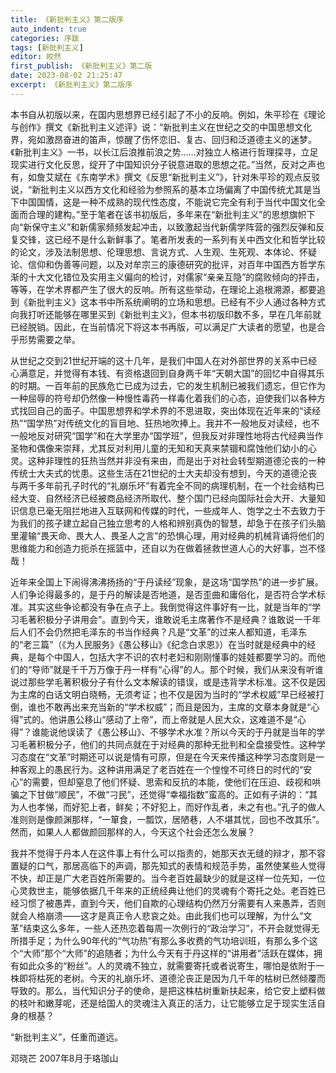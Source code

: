 ```yaml
---
title: 《新批判主义》第二版序
auto_indent: true
categories: 序跋
tags: [新批判主义]
editor: 皎然
first_publish: 《新批判主义》第二版
date: 2023-08-02 21:25:47
excerpt: 《新批判主义》第二版序
---
```

本书自从初版以来，在国内思想界已经引起了不小的反响。例如，朱平珍在《理论与创作》撰文《新批判主义述评》说：“新批判主义在世纪之交的中国思想文化界，宛如激昂奋进的笛声，惊醒了伤怀恋旧、复古、回归和泛道德主义的迷梦。《新批判主义》一书，以长江后浪推前浪之势……对独立人格进行哲理探寻，立足现实进行文化反思，绽开了中国知识分子锐意进取的思想之花。”当然，反对之声也有，如詹艾斌在《东南学术》撰文《反思“新批判主义”》，针对朱平珍的观点反驳说，“新批判主义以西方文化和经验为参照系的基本立场偏离了中国传统尤其是当下中国国情，这是一种不成熟的现代性态度，不能说它完全有利于当代中国文化全面而合理的建构。”至于笔者在该书初版后，多年来在“新批判主义”的思想旗帜下向“新保守主义”和新儒家频频发起冲击，以致激起当代新儒学阵营的强烈反弹和反复交锋，这已经不是什么新鲜事了。笔者所发表的一系列有关中西文化和哲学比较的论文，涉及法制思想、伦理思想、言说方式、人生观、生死观、本体论、怀疑论、信仰和伪善等问题，以及对牟宗三的康德研究的批评，对百年中国西方哲学东渐的十大文化错位及实用主义偏向的检讨，对儒家“亲亲互隐”的腐败倾向的抨击，等等，在学术界都产生了很大的反响。所有这些举动，在理论上追根溯源，都要追到《新批判主义》这本书中所系统阐明的立场和思想。已经有不少人通过各种方式向我打听还能够在哪里买到《新批判主义》，但本书初版印数不多，早在几年前就已经脱销。因此，在当前情况下将这本书再版，可以满足广大读者的愿望，也是合乎形势需要之举。

从世纪之交到21世纪开端的这十几年，是我们中国人在对外部世界的关系中已经心满意足，并觉得有本钱、有资格退回到自身两千年“天朝大国”的回忆中自得其乐的时期。一百年前的民族危亡已成为过去，它的发生机制已被我们遗忘，但它作为一种屈辱的符号却仍然像一种慢性毒药一样毒化着我们的心态，迫使我们以各种方式找回自己的面子。中国思想界和学术界的不思进取，突出体现在近年来的“读经热”“国学热”对传统文化的盲目地、狂热地吹捧上。我并不一般地反对读经，也不一般地反对研究“国学”和在大学里办“国学班”，但我反对非理性地将古代经典当作圣物和偶像来崇拜，尤其反对利用儿童的无知和天真来禁锢和腐蚀他们幼小的心灵。这种非理性的狂热当然并非没有来由，而是出于对社会转型期道德沦丧的一种传统士大夫式的忧患。这些生活在21世纪的士大夫却没有想到，今天的道德沦丧与两千多年前孔子时代的“礼崩乐坏”有着完全不同的病理机制，在一个社会结构已经大变、自然经济已经被商品经济所取代、整个国门已经向国际社会大开、大量知识信息已毫无阻拦地进入互联网和传媒的时代，一些成年人、饱学之士不去致力于为我们的孩子建立起自己独立思考的人格和辨别真伪的智慧，却急于在孩子们头脑里灌输“畏天命、畏大人、畏圣人之言”的恐惧心理，用对经典的机械背诵将他们的思维能力和创造力扼杀在摇篮中，还自以为在做着拯救世道人心的大好事，岂不怪哉！

近年来全国上下闹得沸沸扬扬的“于丹读经”现象，是这场“国学热”的进一步扩展。人们争论得最多的，是于丹的解读是否地道，是否歪曲和庸俗化，是否符合学术标准。其实这些争论都没有争在点子上。我倒觉得这件事好有一比，就是当年的“学习毛著积极分子讲用会”。直到今天，谁敢说毛主席著作不是经典？谁敢说一千年后人们不会仍然把毛泽东的书当作经典？凡是“文革”的过来人都知道，毛泽东的“老三篇”（《为人民服务》《愚公移山》《纪念白求恩》）在当时就是经典中的经典，是每个中国人，包括大字不识的农村老妇和刚刚懂事的娃娃都要学习的。而他们的“导师”就是千千万万像于丹一样有“心得”的人。那个时候，我们从来没有听谁说过那些学毛著积极分子有什么文本解读的错误，或是违背学术标准。这不仅是因为主席的白话文明白晓畅，无须考证；也不仅是因为当时的“学术权威”早已经被打倒，谁也不敢再出来充当新的“学术权威”；而且是因为，主席的文章本身就是“心得”式的。他讲愚公移山“感动了上帝”，而上帝就是人民大众，这难道不是“心得”？谁能说他误读了《愚公移山》、不够学术水准？所以今天的于丹就是当年的学习毛著积极分子，他们的共同点就在于对经典的那种无批判和全盘接受性。这种学习态度在“文革”时期还可以说是情有可原，但是在今天来传播这种学习态度则是一种客观上的愚民行为。这种讲用满足了老百姓在一个惶惶不可终日的时代的“安心”的需要，但却窒息了他们怀疑、思索和反抗的本能，使他们在压迫、歧视和哄骗之下甘做“顺民”，不做“刁民”，还觉得“幸福指数”蛮高的。正如有子讲的：“其为人也孝悌，而好犯上者，鲜矣；不好犯上，而好作乱者，未之有也。”孔子的做人准则则是像颜渊那样，“一箪食，一瓢饮，居陋巷，人不堪其忧，回也不改其乐”。然而，如果人人都做颜回那样的人，今天这个社会还怎么发展？

我并不觉得于丹本人在这件事上有什么可以指责的，她那天衣无缝的辩才，那不容置疑的口气，那居高临下的声调，那先知式的表情和规范手势，虽然使某些人觉得不快，却正是广大老百姓所需要的。当今老百姓最缺少的就是这样一位先知，一位心灵救世主，能够依据几千年来的正统经典让他们的灵魂有个寄托之处。老百姓已经习惯了被愚弄，直到今天，他们自欺的心理结构仍然万分需要有人来愚弄，否则就会人格崩溃——这才是真正令人悲哀之处。由此我们也可以理解，为什么“文革”结束这么多年，一些人还热恋着每周一次例行的“政治学习”，不开会就觉得无所措手足；为什么90年代的“气功热”有那么多收费的气功培训班，有那么多个这个“大师”那个“大师”的追随者；为什么今天有于丹这样的“讲用者”活跃在媒体，拥有如此众多的“粉丝”。人的灵魂不独立，就需要寄托或者说寄生，哪怕是依附于一株即将枯死的老树。今天的礼崩乐坏、道德沦丧正是因为几千年的枯树已然倾覆而导致的。那么，当代知识分子的使命，是把这株枯树重新扶起来，给它安上塑料做的枝叶和嫩芽呢，还是给国人的灵魂注入真正的活力，让它能够立足于现实生活自身的根基？

“新批判主义”，任重而道远。

邓晓芒 2007年8月于珞珈山
